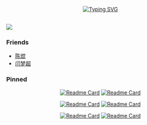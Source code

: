 <!-- - 👋 Hi, I’m @HongXunPan
- 👀 I’m interested in ...
- 🌱 I’m currently learning ...
- 💞️ I’m looking to collaborate on ...
- 📫 How to reach me ... -->

<!---
HongXunPan/HongXunPan is a ✨ special ✨ repository because its `README.md` (this file) appears on your GitHub profile.
You can click the Preview link to take a look at your changes.
--->
<div align="center">

<!-- [![Typing SVG](https://readme-typing-svg.herokuapp.com?font=Comic+Neue&pause=1000&color=5CEBFF&center=true&vCenter=true&width=435&height=150&lines=Hi%2C+I%E2%80%99m+HongXunPan;Work+with+PHP%2C+passion+%26+love)](https://git.io/typing-svg) -->

<!-- [![Typing SVG](https://readme-typing-svg.herokuapp.com?font=Comic+Neue&pause=1000&color=FD4AFF&center=true&vCenter=true&width=435&height=150&lines=Hi%2C+I%E2%80%99m+HongXunPan;Work+with+PHP%2C+passion+%26+love)](https://git.io/typing-svg) -->

[![Typing SVG](https://readme-typing-svg.herokuapp.com?font=Comic+Neue&pause=1000&color=FD4AFF&center=true&vCenter=true&multiline=true&width=435&height=100&lines=Hi%2C+I%E2%80%99m+HongXunPan;Work+with+PHP%2C+passion+%26+love)](https://git.io/typing-svg)

<img src="https://camo.githubusercontent.com/82291b0fe831bfc6781e07fc5090cbd0a8b912bb8b8d4fec0696c881834f81ac/68747470733a2f2f70726f626f742e6d656469612f394575424971676170492e676966"
width="800"  height="3">

</div>

<!-- ![HongXunPan's github stats](https://github-readme-stats.vercel.app/api?username=HongXunPan&hide_title=false&hide_border=true&show_icons=true&include_all_commits=true&line_height=20&bg_color=0,EC6C6C,FFD479,FFFC79,73FA79&theme=graywhite&locale=cn) -->
<!-- ![Most Language](https://github-readme-stats.vercel.app/api/top-langs/?username=HongXunPan&hide_title=true&hide_border=true&layout=compact&bg_color=0,73FA79,73FDFF,D783FF&theme=graywhite&locale=cn) -->

<!-- ![](https://activity-graph.herokuapp.com/graph?username=HongXunPan&theme=github) -->
<!-- ![](https://github-readme-activity-graph.cyclic.app/graph?username=HongXunPan) -->
![](https://github-readme-activity-graph.cyclic.app/graph?username=HongXunPan&bg_color=ffffff&color=e643e8&line=e643e8&point=584658&area=true&hide_border=true)


<!-- ### 🏊 更多仓库

<details open>
<summary>点击展开 ...</summary>

|                        Project                         |                            Stars                              |                            Forks                             |              Remark              |
| :----------------------------------------------------: | :----------------------------------------------------------: | :----------------------------------------------------------: | :------------------------------: | -->

### Friends

- [陈焜](https://github.com/Chenhuoribi)
- [闫梦超](https://github.com/MengLiu001)

### Pinned

<div align="center">

[![Readme Card](https://github-readme-stats.vercel.app/api/pin/?username=HongXunPan&repo=kangxuanpeng.com&show_owner=true)](https://github.com/HongXunPan/kangxuanpeng.com)  [![Readme Card](https://github-readme-stats.vercel.app/api/pin/?username=HongXunPan&repo=simple-framework&show_owner=true)](https://github.com/HongXunPan/simple-framework)


[![Readme Card](https://github-readme-stats.vercel.app/api/pin/?username=HongXunPan&repo=php-tools&show_owner=true)](https://github.com/HongXunPan/php-tools)  [![Readme Card](https://github-readme-stats.vercel.app/api/pin/?username=HongXunPan&repo=db-connection&show_owner=true)](https://github.com/HongXunPan/db-connection)

[![Readme Card](https://github-readme-stats.vercel.app/api/pin/?username=HongXunPan&repo=MY-RESUME&show_owner=true)](https://github.com/HongXunPan/MY-RESUME)  [![Readme Card](https://github-readme-stats.vercel.app/api/pin/?username=life-long-learning&repo=keep-learning&show_owner=true)](https://github.com/life-long-learning/keep-learning)

</div>